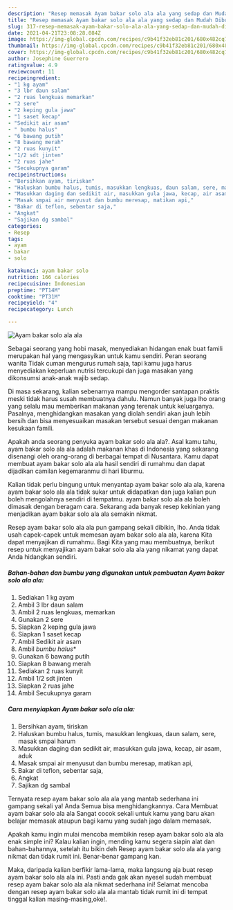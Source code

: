 ```yaml
---
description: "Resep memasak Ayam bakar solo ala ala yang sedap dan Mudah Dibuat"
title: "Resep memasak Ayam bakar solo ala ala yang sedap dan Mudah Dibuat"
slug: 317-resep-memasak-ayam-bakar-solo-ala-ala-yang-sedap-dan-mudah-dibuat
date: 2021-04-21T23:08:28.084Z
image: https://img-global.cpcdn.com/recipes/c9b41f32eb81c201/680x482cq70/ayam-bakar-solo-ala-ala-foto-resep-utama.jpg
thumbnail: https://img-global.cpcdn.com/recipes/c9b41f32eb81c201/680x482cq70/ayam-bakar-solo-ala-ala-foto-resep-utama.jpg
cover: https://img-global.cpcdn.com/recipes/c9b41f32eb81c201/680x482cq70/ayam-bakar-solo-ala-ala-foto-resep-utama.jpg
author: Josephine Guerrero
ratingvalue: 4.9
reviewcount: 11
recipeingredient:
- "1 kg ayam"
- "3 lbr daun salam"
- "2 ruas lengkuas memarkan"
- "2 sere"
- "2 keping gula jawa"
- "1 saset kecap"
- "Sedikit air asam"
- " bumbu halus"
- "6 bawang putih"
- "8 bawang merah"
- "2 ruas kunyit"
- "1/2 sdt jinten"
- "2 ruas jahe"
- "Secukupnya garam"
recipeinstructions:
- "Bersihkan ayam, tiriskan"
- "Haluskan bumbu halus, tumis, masukkan lengkuas, daun salam, sere, masak smpai harum"
- "Masukkan daging dan sedikit air, masukkan gula jawa, kecap, air asam, aduk"
- "Masak smpai air menyusut dan bumbu meresap, matikan api,"
- "Bakar di teflon, sebentar saja,"
- "Angkat"
- "Sajikan dg sambal"
categories:
- Resep
tags:
- ayam
- bakar
- solo

katakunci: ayam bakar solo 
nutrition: 166 calories
recipecuisine: Indonesian
preptime: "PT14M"
cooktime: "PT31M"
recipeyield: "4"
recipecategory: Lunch

---
```



![Ayam bakar solo ala ala](https://img-global.cpcdn.com/recipes/c9b41f32eb81c201/680x482cq70/ayam-bakar-solo-ala-ala-foto-resep-utama.jpg)

Sebagai seorang yang hobi masak, menyediakan hidangan enak buat famili merupakan hal yang mengasyikan untuk kamu sendiri. Peran seorang  wanita Tidak cuman mengurus rumah saja, tapi kamu juga harus menyediakan keperluan nutrisi tercukupi dan juga masakan yang dikonsumsi anak-anak wajib sedap.

Di masa  sekarang, kalian sebenarnya mampu mengorder santapan praktis meski tidak harus susah membuatnya dahulu. Namun banyak juga lho orang yang selalu mau memberikan makanan yang terenak untuk keluarganya. Pasalnya, menghidangkan masakan yang diolah sendiri akan jauh lebih bersih dan bisa menyesuaikan masakan tersebut sesuai dengan makanan kesukaan famili. 



Apakah anda seorang penyuka ayam bakar solo ala ala?. Asal kamu tahu, ayam bakar solo ala ala adalah makanan khas di Indonesia yang sekarang disenangi oleh orang-orang di berbagai tempat di Nusantara. Kamu dapat membuat ayam bakar solo ala ala hasil sendiri di rumahmu dan dapat dijadikan camilan kegemaranmu di hari liburmu.

Kalian tidak perlu bingung untuk menyantap ayam bakar solo ala ala, karena ayam bakar solo ala ala tidak sukar untuk didapatkan dan juga kalian pun boleh mengolahnya sendiri di tempatmu. ayam bakar solo ala ala boleh dimasak dengan beragam cara. Sekarang ada banyak resep kekinian yang menjadikan ayam bakar solo ala ala semakin nikmat.

Resep ayam bakar solo ala ala pun gampang sekali dibikin, lho. Anda tidak usah capek-capek untuk memesan ayam bakar solo ala ala, karena Kita dapat menyajikan di rumahmu. Bagi Kita yang mau membuatnya, berikut resep untuk menyajikan ayam bakar solo ala ala yang nikamat yang dapat Anda hidangkan sendiri.

<!--inarticleads1-->

##### Bahan-bahan dan bumbu yang digunakan untuk pembuatan Ayam bakar solo ala ala:

1. Sediakan 1 kg ayam
1. Ambil 3 lbr daun salam
1. Ambil 2 ruas lengkuas, memarkan
1. Gunakan 2 sere
1. Siapkan 2 keping gula jawa
1. Siapkan 1 saset kecap
1. Ambil Sedikit air asam
1. Ambil  *bumbu halus**
1. Gunakan 6 bawang putih
1. Siapkan 8 bawang merah
1. Sediakan 2 ruas kunyit
1. Ambil 1/2 sdt jinten
1. Siapkan 2 ruas jahe
1. Ambil Secukupnya garam




<!--inarticleads2-->

##### Cara menyiapkan Ayam bakar solo ala ala:

1. Bersihkan ayam, tiriskan
1. Haluskan bumbu halus, tumis, masukkan lengkuas, daun salam, sere, masak smpai harum
1. Masukkan daging dan sedikit air, masukkan gula jawa, kecap, air asam, aduk
1. Masak smpai air menyusut dan bumbu meresap, matikan api,
1. Bakar di teflon, sebentar saja,
1. Angkat
1. Sajikan dg sambal




Ternyata resep ayam bakar solo ala ala yang mantab sederhana ini gampang sekali ya! Anda Semua bisa menghidangkannya. Cara Membuat ayam bakar solo ala ala Sangat cocok sekali untuk kamu yang baru akan belajar memasak ataupun bagi kamu yang sudah jago dalam memasak.

Apakah kamu ingin mulai mencoba membikin resep ayam bakar solo ala ala enak simple ini? Kalau kalian ingin, mending kamu segera siapin alat dan bahan-bahannya, setelah itu bikin deh Resep ayam bakar solo ala ala yang nikmat dan tidak rumit ini. Benar-benar gampang kan. 

Maka, daripada kalian berfikir lama-lama, maka langsung aja buat resep ayam bakar solo ala ala ini. Pasti anda gak akan nyesel sudah membuat resep ayam bakar solo ala ala nikmat sederhana ini! Selamat mencoba dengan resep ayam bakar solo ala ala mantab tidak rumit ini di tempat tinggal kalian masing-masing,oke!.


